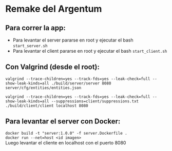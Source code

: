 # Remake del Argentum

## Para correr la app:
  - Para levantar el server pararse en root y ejecutar el bash `start_server.sh`
  - Para levantar el client pararse en root y ejecutar el bash `start_client.sh` 

## Con Valgrind (desde el root):  
`valgrind --trace-children=yes --track-fds=yes --leak-check=full --show-leak-kinds=all ./build/server/server 8080 server/cfg/entities/entities.json`

`valgrind --trace-children=yes --track-fds=yes --leak-check=full --show-leak-kinds=all --suppressions=client/suppressions.txt ./build/client/client localhost 8080`

## Para levantar el server con Docker:
`docker build -t "server:1.0.0" -f server.Dockerfile .`  
`docker run --net=host <id imagen>`  
Luego levantar el cliente en localhost con el puerto 8080